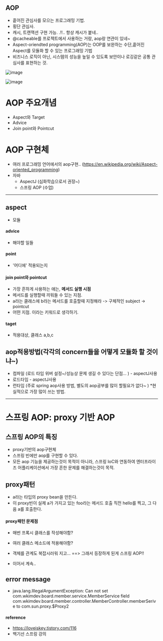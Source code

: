 ## AOP
- 흩어진 관심사를 모으는 프로그래밍 기법. 
- 횡단 관심사.  
- 캐시, 트랜잭션 구현 가능. .!!.. 항상 캐시가 붙네.. 
- @cacheable를 프로젝트에서 사용하는 거랑, aop랑 연관이 있네~ 
- Aspect-oriendted programming(AOP)는 OOP를 보완하는 수단,흩어진 Aspect를 모듈화 할 수 있는 프로그래밍 기법
- 비즈니스 로직이 아닌, 시스템의 성능을 높일 수 있도록 보안이나 로깅같은 공통 관심사를 표현하는 것. 
  
![image](https://user-images.githubusercontent.com/32521173/62545822-624b7780-b89d-11e9-86c8-1369b96b3028.png)  
    
![image](https://user-images.githubusercontent.com/32521173/62545984-a5a5e600-b89d-11e9-8a21-8a6fcad0fa57.png)
  
  
# AOP 주요개념
- Aspect와 Target
- Advice
- Join point와 Pointcut
  
# AOP 구현체
- 여러 프로그래밍 언어에서의 aop구현.. (https://en.wikipedia.org/wiki/Aspect-oriented_programming)
- 자바
  * AspectJ (심화학습으로서 권장~)  
  * 스프링 AOP (수업) 
 
---
## aspect
- 모듈
#### advice
- 해야할 일들
#### point
- '어디에' 적용되는지
#### join point와 pointcut
- 가장 흔하게 사용하는 애는, **메서드 실행 시점**
- 메서드를 실행할때 끼워들 수 있는 지점. 
- a라는 클래스에 b라는 메서드를 호출할때 지정해라 -> 구체적인 subject -> pointcut
- 어떤 지점. 이라는 키워드로 생각하기. 
  
#### taget
- 적용대상, 클래스 a,b,c
  
  
## aop적용방법(각각의 concern들을 어떻게 모듈화 할 것이냐~)  
- 컴파일 (로드 타임 위버 설정~/성능상 문제 생길 수 있다는 단점... )   - aspectJ사용 
- 로드타임  - aspectJ사용 
- 런타임 (주로 spring aop사용 방법, 별도의 aop공부를 많이 할필요가 없다~ )   *현실적으로 가장 많이 쓰는 방법.  
   
     
--- 
    
# 스프링 AOP: proxy 기반 AOP   
## 스프링 AOP의 특징
  - proxy기반의 aop구현체
  - 스프링 빈에만 aop를 구현할 수 있다. 
  - 모든 aop 기능을 제공하는것이 목적이 아니라, 스프링 IoC와 연동하여 엔터프라이즈 어플리케이션에서 가장 흔한 문제를 해결하는것이 목적. 
  
## proxy패턴   
- a라는 타입의 proxy bean을 만든다.  
- 이 proxy빈이 실제 a가 가지고 있는 foo라는 메서드 호출 직전 hello를 찍고, 그 다음 a를 호출한다.  

#### proxy패턴 문제점
- 매번 프록시 클래스를 작성해야함?
- 여러 클래스 메소드에 적용해야함?
- 객체를 관계도 복잡시러워 지고... 
==> 그래서 등장하게 된게 스프링 AOP!! 
  
- 이어서 계속.. 
  
## error message
- java.lang.IllegalArgumentException: Can not set com.wkimdev.board.member.service.MemberService field com.wkimdev.board.member.controller.MemberController.memberSerive to com.sun.proxy.$Proxy2

#### reference 
- https://loveiskey.tistory.com/116
- 백기선 스프링 강의 
